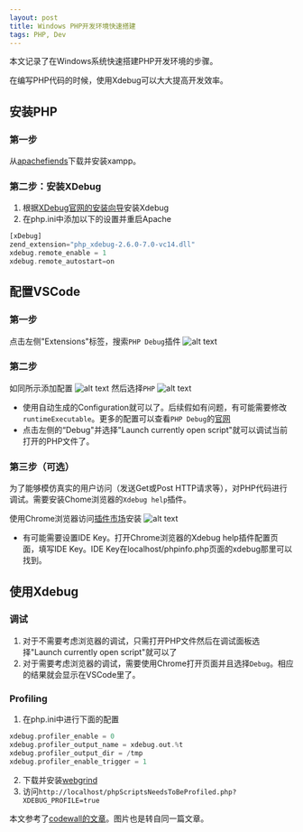 ```yaml
---
layout: post
title: Windows PHP开发环境快速搭建
tags: PHP, Dev
---
```


本文记录了在Windows系统快速搭建PHP开发环境的步骤。

在编写PHP代码的时候，使用Xdebug可以大大提高开发效率。

## 安装PHP
### 第一步
从[apachefiends](https://www.apachefriends.org/index.html)下载并安装xampp。

### 第二步：安装XDebug
1. 根据[XDebug官网的安装向导](https://xdebug.org/wizard.php)安装Xdebug
2. 在php.ini中添加以下的设置并重启Apache
```PHP
[xDebug]
zend_extension="php_xdebug-2.6.0-7.0-vc14.dll"
xdebug.remote_enable = 1
xdebug.remote_autostart=on
```

## 配置VSCode
### 第一步
点击左侧"Extensions"标签，搜索`PHP Debug`插件
![alt text](../images/20190207_xdebug/php-debug-by-felix-becker.jpg "PHP Debug插件")

### 第二步
如同所示添加配置
![alt text](../images/20190207_xdebug/setup-php-debug-step-1.jpg "添加配置 1")
然后选择`PHP`
![alt text](../images/20190207_xdebug/setup-php-debug-step-2.jpg "添加配置 2")

* 使用自动生成的Configuration就可以了。后续假如有问题，有可能需要修改`runtimeExecutable`。更多的配置可以查看`PHP Debug`的[官网](https://marketplace.visualstudio.com/items?itemName=felixfbecker.php-debug)
* 点击左侧的“Debug"并选择"Launch currently open script"就可以调试当前打开的PHP文件了。

### 第三步（可选）
为了能够模仿真实的用户访问（发送Get或Post HTTP请求等），对PHP代码进行调试。需要安装Chome浏览器的`Xdebug help`插件。

使用Chrome浏览器访问[插件市场](https://chrome.google.com/webstore/category/extensions)安装
![alt text](../images/20190207_xdebug/xdebug-helper.jpg "Xdebug help")

* 有可能需要设置IDE Key。打开Chrome浏览器的Xdebug help插件配置页面，填写IDE Key。IDE Key在localhost/phpinfo.php页面的xdebug那里可以找到。

## 使用Xdebug
### 调试
1. 对于不需要考虑浏览器的调试，只需打开PHP文件然后在调试面板选择"Launch currently open script"就可以了
2. 对于需要考虑浏览器的调试，需要使用Chrome打开页面并且选择`Debug`。相应的结果就会显示在VSCode里了。

### Profiling
1. 在php.ini中进行下面的配置
```PHP
xdebug.profiler_enable = 0
xdebug.profiler_output_name = xdebug.out.%t
xdebug.profiler_output_dir = /tmp
xdebug.profiler_enable_trigger = 1
```
2. 下载并安装[webgrind](https://github.com/jokkedk/webgrind)
3. 访问`http://localhost/phpScriptsNeedsToBeProfiled.php?XDEBUG_PROFILE=true`


本文参考了[codewall的文章](https://www.codewall.co.uk/debug-php-in-vscode-with-xdebug/)。图片也是转自同一篇文章。